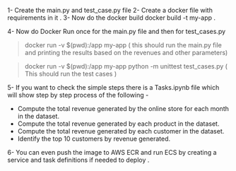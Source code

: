 1- Create the main.py and test_case.py file
2- Create a docker file with requirements in it .
3- Now do the docker build 
docker build -t my-app .

4- Now do Docker Run once for the main.py file and then for test_cases.py 

> docker run -v $(pwd):/app my-app ( this should run the main.py file and printing the results based on the revenues and other parameters)

>docker run -v $(pwd):/app my-app python -m unittest test_cases.py ( This should run the test cases )

5- If you want to check the simple steps there is a Tasks.ipynb file which will show step by step process of the following  -
- Compute the total revenue generated by the online store for each month in the
dataset.
- Compute the total revenue generated by each product in the dataset.
- Compute the total revenue generated by each customer in the dataset.
- Identify the top 10 customers by revenue generated.

6- You can even push the image to AWS ECR and run ECS by creating a  service and task definitions if needed to deploy . 
